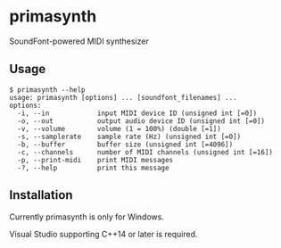 # primasynth
SoundFont-powered MIDI synthesizer

## Usage
```
$ primasynth --help
usage: primasynth [options] ... [soundfont_filenames] ...
options:
  -i, --in            input MIDI device ID (unsigned int [=0])
  -o, --out           output audio device ID (unsigned int [=0])
  -v, --volume        volume (1 = 100%) (double [=1])
  -s, --samplerate    sample rate (Hz) (unsigned int [=0])
  -b, --buffer        buffer size (unsigned int [=4096])
  -c, --channels      number of MIDI channels (unsigned int [=16])
  -p, --print-midi    print MIDI messages
  -?, --help          print this message
```

## Installation
Currently primasynth is only for Windows.

Visual Studio supporting C++14 or later is required.
